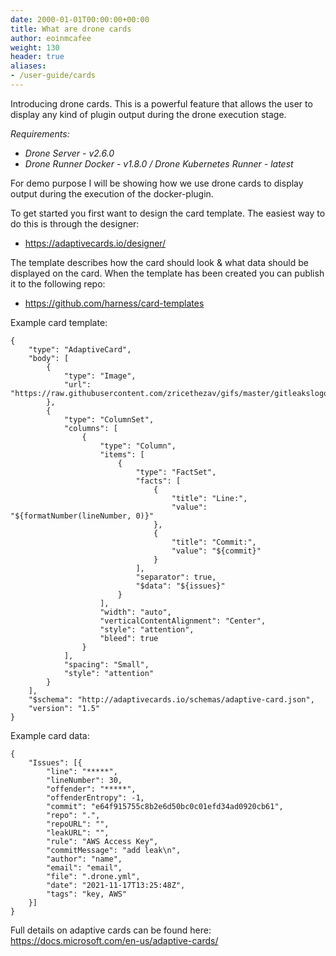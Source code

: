 ```yaml
---
date: 2000-01-01T00:00:00+00:00
title: What are drone cards
author: eoinmcafee
weight: 130
header: true
aliases:
- /user-guide/cards
---
```


Introducing drone cards. This is a powerful feature that allows the user to display any kind of plugin output during the drone execution stage.

*Requirements:*

- *Drone Server - v2.6.0*
- *Drone Runner Docker - v1.8.0 / Drone Kubernetes Runner - latest*

For demo purpose I will be showing how we use drone cards to display output during the execution of the docker-plugin.

To get started you first want to design the card template. The easiest way to do this is through the designer:
- https://adaptivecards.io/designer/

The template describes how the card should look & what data should be displayed on the card. When the template has been created you can publish it to the following repo:
- https://github.com/harness/card-templates

Example card template:
```
{
    "type": "AdaptiveCard",
    "body": [
        {
            "type": "Image",
            "url": "https://raw.githubusercontent.com/zricethezav/gifs/master/gitleakslogo.png"
        },
        {
            "type": "ColumnSet",
            "columns": [
                {
                    "type": "Column",
                    "items": [
                        {
                            "type": "FactSet",
                            "facts": [
                                {
                                    "title": "Line:",
                                    "value": "${formatNumber(lineNumber, 0)}"
                                },
                                {
                                    "title": "Commit:",
                                    "value": "${commit}"
                                }
                            ],
                            "separator": true,
                            "$data": "${issues}"
                        }
                    ],
                    "width": "auto",
                    "verticalContentAlignment": "Center",
                    "style": "attention",
                    "bleed": true
                }
            ],
            "spacing": "Small",
            "style": "attention"
        }
    ],
    "$schema": "http://adaptivecards.io/schemas/adaptive-card.json",
    "version": "1.5"
}
```
Example card data:
```
{
	"Issues": [{
		"line": "*****",
		"lineNumber": 30,
		"offender": "*****",
		"offenderEntropy": -1,
		"commit": "e64f915755c8b2e6d50bc0c01efd34ad0920cb61",
		"repo": ".",
		"repoURL": "",
		"leakURL": "",
		"rule": "AWS Access Key",
		"commitMessage": "add leak\n",
		"author": "name",
		"email": "email",
		"file": ".drone.yml",
		"date": "2021-11-17T13:25:48Z",
		"tags": "key, AWS"
	}]
}
```

Full details on adaptive cards can be found here: https://docs.microsoft.com/en-us/adaptive-cards/